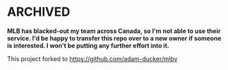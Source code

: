 ARCHIVED
=========

**MLB has blacked-out my team across Canada, so I'm not able to use their service. I'd be happy to transfer this repo over to a new owner if someone is interested. I won't be putting any further effort into it.**

This project forked to https://github.com/adam-ducker/mlbv
